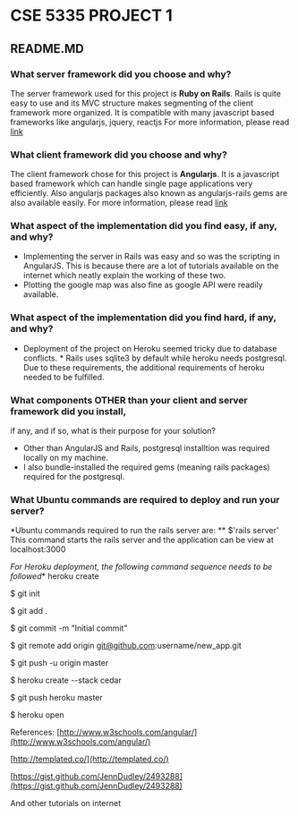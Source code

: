 CSE 5335 PROJECT 1
==================

README.MD
---------

### What server framework did you choose and why?

The server framework used for this project is **Ruby on Rails**. Rails is quite easy to use and its MVC structure makes segmenting of the client framework more organized. It is compatible with many javascript based frameworks like angularjs, jquery, reactjs
For more information, please read [link](http://rubyonrails.org/)

### What client framework did you choose and why?

The client framework chose for this project is **Angularjs**. It is a javascript based framework which can handle single page applications very efficiently. 
Also angularjs packages also known as angularjs-rails gems are also available easily.
For more information, please read [link](https://angularjs.org/)

### What aspect of the implementation did you find easy, if any, and why?

* Implementing the server in Rails was easy and so was the scripting in AngularJS. This is because there are a lot of tutorials available on the internet which neatly explain the working of these two. 
* Plotting the google map was also fine as google API were readily available.

### What aspect of the implementation did you find hard, if any, and why?

* Deployment of the project on Heroku seemed tricky due to database conflicts. * Rails uses sqlite3 by default while heroku needs postgresql. Due to these requirements, the additional requirements of heroku needed to be fulfilled.

### What components OTHER than your client and server framework did you install,
if any, and if so, what is their purpose for your solution?

* Other than AngularJS and Rails, postgresql installtion was required locally on my machine. 
* I also bundle-installed the required gems (meaning rails packages) required for the postgresql. 


### What Ubuntu commands are required to deploy and run your server? 

*Ubuntu commands required to run the rails server are: **
$'rails server'
This command starts the rails server and the application can be view at localhost:3000

*For Heroku deployment, the following command sequence needs to be followed**
heroku create


$ git init  

$ git add .   

$ git commit -m "Initial commit"   

$ git remote add origin git@github.com:username/new_app.git 
 
$ git push -u origin master 

$ heroku create --stack cedar 

$ git push heroku master  

$ heroku open 

References:
[http://www.w3schools.com/angular/](http://www.w3schools.com/angular/) 

[http://templated.co/](http://templated.co/) 

[https://gist.github.com/JennDudley/2493288](https://gist.github.com/JennDudley/2493288) 

And other tutorials on internet





